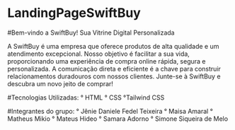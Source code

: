 # LandingPageSwiftBuy
 
#Bem-vindo a SwiftBuy!
Sua Vitrine Digital Personalizada

A SwiftBuy é uma empresa que oferece produtos de alta qualidade e um atendimento excepcional. Nosso objetivo é facilitar a sua vida, proporcionando uma experiência de compra online rápida, segura e personalizada. A comunicação direta e eficiente é a chave para construir relacionamentos duradouros com nossos clientes. Junte-se à SwiftBuy e descubra um novo jeito de comprar!

#Tecnologias Utilizadas:
° HTML
° CSS
°Tailwind CSS

#Integrantes do grupo:
° Jênie Daniele Fedel Teixeira
° Maisa Amaral
° Matheus Mikio
° Mateus Hideo
° Samara Adorno
° Simone Siqueira de Melo
